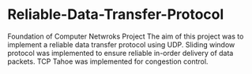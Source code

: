 # Reliable-Data-Transfer-Protocol
Foundation of Computer Netwroks Project
The aim of this project was to implement a reliable data transfer protocol using UDP. 
Sliding window protocol was implemented to ensure reliable in-order delivery of data packets. 
TCP Tahoe was implemented for congestion control.  
